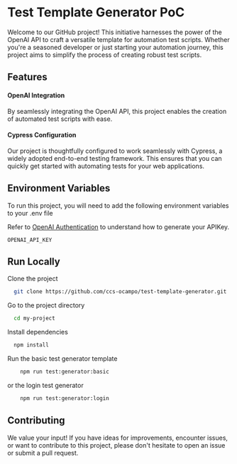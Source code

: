 # Test Template Generator PoC

Welcome to our GitHub project! This initiative harnesses the power of the OpenAI API to craft a versatile template for automation test scripts. Whether you're a seasoned developer or just starting your automation journey, this project aims to simplify the process of creating robust test scripts.


## Features

#### OpenAI Integration
By seamlessly integrating the OpenAI API, this project enables the creation of automated test scripts with ease.

#### Cypress Configuration
Our project is thoughtfully configured to work seamlessly with Cypress, a widely adopted end-to-end testing framework. This ensures that you can quickly get started with automating tests for your web applications.


## Environment Variables

To run this project, you will need to add the following environment variables to your .env file

Refer to [OpenAI Authentication](https://platform.openai.com/docs/api-reference/authentication) to understand how to generate your APIKey.

`OPENAI_API_KEY`

## Run Locally

Clone the project

```bash
  git clone https://github.com/ccs-ocampo/test-template-generator.git 
```

Go to the project directory

```bash
  cd my-project
```

Install dependencies

```bash
  npm install
```

Run the basic test generator template

```bash
    npm run test:generator:basic
```

or the login test generator

```bash
    npm run test:generator:login
```





## Contributing

We value your input! If you have ideas for improvements, encounter issues, or want to contribute to this project, please don't hesitate to open an issue or submit a pull request. 

